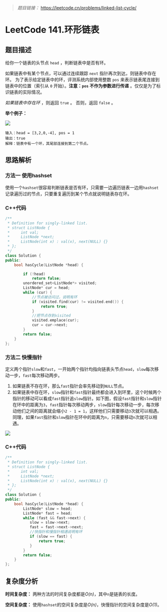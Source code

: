 > *题目链接：* https://leetcode.cn/problems/linked-list-cycle/

# LeetCode 141.环形链表

## 题目描述

给你一个链表的头节点 `head` ，判断链表中是否有环。

如果链表中有某个节点，可以通过连续跟踪 `next` 指针再次到达，则链表中存在环。 为了表示给定链表中的环，评测系统内部使用整数 `pos` 来表示链表尾连接到链表中的位置（索引从 `0` 开始）。**注意：`pos` 不作为参数进行传递** 。仅仅是为了标识链表的实际情况。

*如果链表中存在环* ，则返回 `true` 。 否则，返回 `false` 。

**举个例子：**

![](https://gitee.com/ldtech007/picture/raw/master/pic/lc-0141-01.png)

```
输入：head = [3,2,0,-4], pos = 1
输出：true
解释：链表中有一个环，其尾部连接到第二个节点。
```
## 思路解析

### 方法一 使用hashset

使用一个`hashset`很容易判断链表是否有环，只需要一边遍历链表一边用`hashset`记录遍历过的节点，只要重复遍历到某个节点就说明链表存在环。

### C++代码

```cpp
/**
 * Definition for singly-linked list.
 * struct ListNode {
 *     int val;
 *     ListNode *next;
 *     ListNode(int x) : val(x), next(NULL) {}
 * };
 */
class Solution {
public:
    bool hasCycle(ListNode *head) {

        if (!head) 
            return false;
        unordered_set<ListNode*> visited;
        ListNode* cur = head;
        while (cur) {
            //节点被访问过，说明有环
            if (visited.find(cur) != visited.end()) {
                return true;
            }
            //把节点存到visited
            visited.emplace(cur);
            cur = cur->next;
        }
        return false;
    }
};
```


### 方法二 快慢指针

定义两个指针`slow`和`fast`，一开始两个指针均指向链表头节点`head`，`slow`每次移动一步，`fast`每次移动两步。

1. 如果链表不存在环，那么`fast`指针会率先移动到`NULL`节点。
2. 如果链表中存在环，`slow`指针和`fast`指针最终都会进入到环里，这个时候两个指针的移动可以看成`fast`指针追`slow`指针。如下图，假设`fast`指针和`slow`指针在环中的距离为`3`，`fast`指针每次移动两步，`slow`指针每次移动一步，每次移动他们之间的距离就会缩小`2 - 1 = 1`，这样他们只需要移动`3`次就可以相遇。同理，如果`fast`指针和`slow`指针在环中的距离为`n`，只需要移动`n`次就可以相遇。

![](https://gitee.com/ldtech007/picture/raw/master/pic/lc-0141-02.png)

### C++代码

```cpp
/**
 * Definition for singly-linked list.
 * struct ListNode {
 *     int val;
 *     ListNode *next;
 *     ListNode(int x) : val(x), next(NULL) {}
 * };
 */
class Solution {
public:
    bool hasCycle(ListNode *head) {
        ListNode* slow = head;
        ListNode* fast = head;
        while (fast && fast->next) {
           slow = slow->next;
           fast = fast->next->next;
           //快指针和慢指针相遇说明有环
           if (slow == fast) {
               return true;
           }
        }
        return false; 
    }
};
```

## 复杂度分析

**时间复杂度：** 两种方法的时间复杂度都是*O(n)*，其中`n`是链表的长度。

**空间复杂度：** 使用`hashset`的空间复杂度是*O(n)*，快慢指针的空间复杂度是*O(1)*。
